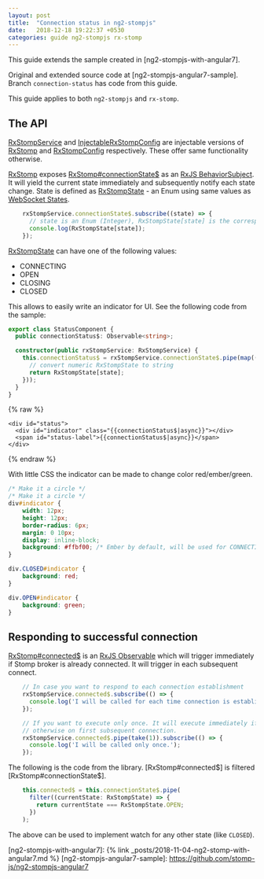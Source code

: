 ```yaml
---
layout: post
title:  "Connection status in ng2-stompjs"
date:   2018-12-18 19:22:37 +0530
categories: guide ng2-stompjs rx-stomp
---
```


This guide extends the sample created in [ng2-stompjs-with-angular7].

Original and extended source code at [ng2-stompjs-angular7-sample].
Branch `connection-status` has code from this guide.

This guide applies to both `ng2-stompjs` and `rx-stomp`.

## The API

[RxStompService] and [InjectableRxStompConfig] are injectable versions of [RxStomp] 
and [RxStompConfig] respectively. These offer same functionality otherwise.

[RxStomp] exposes [RxStomp#connectionState$] as an [RxJS BehaviorSubject].
It will yield the current state immediately and subsequently notify each state change.
State is defined as [RxStompState] - an Enum using same values as [WebSocket States].

```typescript
    rxStompService.connectionState$.subscribe((state) => {
      // state is an Enum (Integer), RxStompState[state] is the corresponding string
      console.log(RxStompState[state]);
    });
```

[RxStompState] can have one of the following values:
- CONNECTING
- OPEN
- CLOSING
- CLOSED 

This allows to easily write an indicator for UI. See the following code from the sample:

```typescript
export class StatusComponent {
  public connectionStatus$: Observable<string>;

  constructor(public rxStompService: RxStompService) {
    this.connectionStatus$ = rxStompService.connectionState$.pipe(map((state) => {
      // convert numeric RxStompState to string
      return RxStompState[state];
    }));
  }
}
```

{% raw  %}
```angular2html
<div id="status">
  <div id="indicator" class="{{connectionStatus$|async}}"></div>
  <span id="status-label">{{connectionStatus$|async}}</span>
</div>

```
{% endraw %}

With little CSS the indicator can be made to change color red/ember/green.

```css
/* Make it a circle */
/* Make it a circle */
div#indicator {
    width: 12px;
    height: 12px;
    border-radius: 6px;
    margin: 0 10px;
    display: inline-block;
    background: #ffbf00; /* Ember by default, will be used for CONNECTING and CLOSING */
}

div.CLOSED#indicator {
    background: red;
}

div.OPEN#indicator {
    background: green;
}
```

## Responding to successful connection 

[RxStomp#connected$] is an [RxJS Observable] which will trigger immediately if Stomp broker
is already connected. It will trigger in each subsequent connect.

```typescript
    // In case you want to respond to each connection establishment
    rxStompService.connected$.subscribe(() => {
      console.log('I will be called for each time connection is established.');
    });

    // If you want to execute only once. It will execute immediately if connected
    // otherwise on first subsequent connection.
    rxStompService.connected$.pipe(take(1)).subscribe(() => {
      console.log('I will be called only once.');
    });
```

The following is the code from the library. [RxStomp#connected$] is filtered [RxStomp#connectionState$].

```typescript
    this.connected$ = this.connectionState$.pipe(
      filter((currentState: RxStompState) => {
        return currentState === RxStompState.OPEN;
      })
    );
```

The above can be used to implement watch for any other state (like `CLOSED`).


[ng2-stompjs-with-angular7]: {% link _posts/2018-11-04-ng2-stomp-with-angular7.md %}
[ng2-stompjs-angular7-sample]: https://github.com/stomp-js/ng2-stompjs-angular7

[RxStomp]: /api-docs/latest/classes/RxStomp.html
[RxStompConfig]: /api-docs/latest/classes/RxStompConfig.html
[RxStompState]: /api-docs/latest/miscellaneous/enumerations.html#RxStompState
[RxStomp#connected$]: https://stomp-js.github.io/api-docs/latest/classes/RxStomp.html#connected$
[RxStomp#connectionState$]: https://stomp-js.github.io/api-docs/latest/classes/RxStomp.html#connectionState$

[RxStompService]: /api-docs/latest/injectables/RxStompService.html
[InjectableRxStompConfig]: /api-docs/latest/injectables/InjectableRxStompConfig.html
[WebSocket States]: https://developer.mozilla.org/en-US/docs/Web/API/WebSocket/readyState
[RxJS BehaviorSubject]: http://reactivex.io/rxjs/manual/overview.html#behaviorsubject
[RxJS Observable]: http://reactivex.io/rxjs/manual/overview.html#observable
